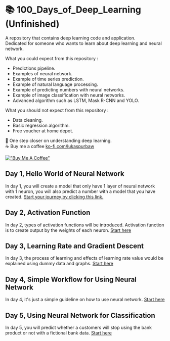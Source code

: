 # 📚 100_Days_of_Deep_Learning (Unfinished)
A repository that contains deep learning code and application.  
Dedicated for someone who wants to learn about deep learning and neural network.

What you could expect from this repository :
* Predictions pipeline.
* Examples of neural network.
* Example of time series prediction.
* Example of natural language processing.
* Example of predicting numbers with neural networks.
* Example of image classification with neural networks.
* Advanced algorithm such as LSTM, Mask R-CNN and YOLO.

What you should not expect from this repository :
* Data cleaning.
* Basic regression algorithm.
* Free voucher at home depot.

🥳 One step closer on understanding deep learning.   
☕ Buy me a coffee  [ko-fi.com/lukaspurbaw](ko-fi.com/lukaspurbaw)

[!["Buy Me A Coffee"](https://www.buymeacoffee.com/assets/img/custom_images/orange_img.png)](https://www.buymeacoffee.com/lukaspurbaw)

## Day 1, Hello World of Neural Network
In day 1, you will create a model that only have 1 layer of neural network with 1 neuron, you will also predict a number with a model that you have created. [Start your journey by clicking this link.](https://colab.research.google.com/github/LukasPurbaW/100_Days_of_Deep_Learning/blob/main/Day_1_Hello_World_of_Neural_Network.ipynb)

## Day 2, Activation Function
In day 2, types of activation functions will be introduced. Activation function is to create output by the weights of each neuron. [Start here](https://colab.research.google.com/github/LukasPurbaW/100_Days_of_Deep_Learning/blob/main/Day_2_Activation_Function.ipynb)

## Day 3, Learning Rate and Gradient Descent
In day 3, the process of learning and effects of learning rate value would be explained using dummy data and graphs. [Start here](https://colab.research.google.com/github/LukasPurbaW/100_Days_of_Deep_Learning/blob/main/Day_3_Learning_Rate_%26_Gradient_Descent.ipynb) 

## Day 4, Simple Workflow for Using Neural Network
In day 4, it's just a simple guideline on how to use neural network. [Start here](https://colab.research.google.com/github/LukasPurbaW/100_Days_of_Deep_Learning/blob/main/Day_4_Simple_Prediction_Pipeline_(No_code).ipynb)

## Day 5, Using Neural Network for Classification
In day 5, you will predict whether a customers will stop using the bank product or not with a fictional bank data.
 [Start here](https://colab.research.google.com/github/LukasPurbaW/100_Days_of_Deep_Learning/blob/main/Day_5_ANN_for_Classification.ipynb)
